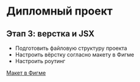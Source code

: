 # Дипломный проект

## Этап 3: верстка и JSX

- Подготовить файловую структуру проекта
- Настроить вёрстку согласно макету в Фигме
- Настроить роутинг

[Макет в Фигме](https://disk.yandex.ru/d/rT18WiKqhDygfA)